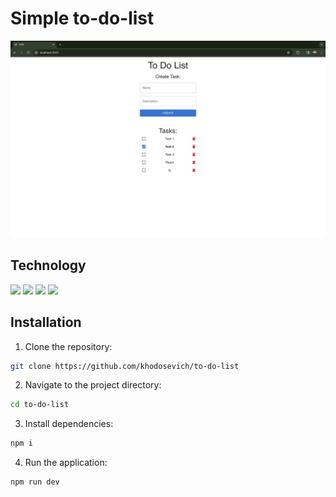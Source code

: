 # Simple to-do-list

![mockup](./assets/mockup.png)

## Technology 

<p> 
    <img src="https://skillicons.dev/icons?i=react" />
    <img src="https://skillicons.dev/icons?i=ts" />
    <img src="https://skillicons.dev/icons?i=vite" />
    <img src="https://skillicons.dev/icons?i=materialui" />
</p>

## Installation 

1. Clone the repository: 

```bash
git clone https://github.com/khodosevich/to-do-list
```

2. Navigate to the project directory:

```bash
cd to-do-list
```

3. Install dependencies:

```bash
npm i
```

4. Run the application:

```bash
npm run dev
```

